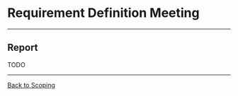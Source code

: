 # Requirement Definition Meeting

---
## Report

TODO

---
[Back to Scoping](../../../1-scoping/index.md)